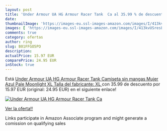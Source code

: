 ```yaml
---
layout: post
title: 'Under Armour UA HG Armour Racer Tank  Ca al 35.99 % de descuento'
date: 
thumbnailImage: 'https://images-eu.ssl-images-amazon.com/images/I/413kvUSresL._SL200_.jpg'
images: [ 'https://images-eu.ssl-images-amazon.com/images/I/413kvUSresL._SL200_.jpg' ]
comments: true
category: ofertas
author: ring
slug: B01FFGO5PO
description:
actualPrice: 15.97 EUR
comparePrice: 24.95 EUR
inStock: true
---
```


Está [Under Armour UA HG Armour Racer Tank  Camiseta sin mangas Mujer  Azul  Pale Moonlight   XL  Talla del fabricante: XL ](https://www.amazon.es/dp/B01FFGO5PO/?tag=tolees-21) con 35.99 de descuento por 15.97 EUR (original: 24.95 EUR) en el siguiente enlace!

[![Under Armour UA HG Armour Racer Tank  Ca](https://images-eu.ssl-images-amazon.com/images/I/413kvUSresL._SL200_.jpg)](https://www.amazon.es/dp/B01FFGO5PO/?tag=tolees-21)

[Ver la oferta!!](https://www.amazon.es/dp/B01FFGO5PO/?tag=tolees-21)

Links participate in Amazon Associate program and might generate a comission on qualifying sales


